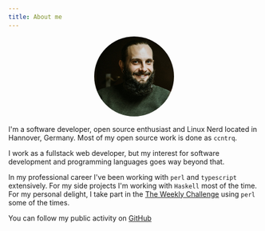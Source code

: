 ```yaml
---
title: About me
---
```


<div style="text-align: center">
  <img
    src="./img/me-small.jpg"
    alt="Image of me"
    style="border-radius: 50%;"
    width="160px"
    height="160px"
  >
</div>

I'm a software developer, open source enthusiast and Linux Nerd located in
Hannover, Germany. Most of my open source work is done as `ccntrq`.

I work as a fullstack web developer, but my interest for software development
and programming languages goes way beyond that.

In my professional career I've been working with `perl` and `typescript`
extensively. For my side projects I'm working with `Haskell` most of the time.
For my personal delight, I take part in the [The Weekly
Challenge](https://theweeklychallenge.org/) using `perl` some of the times.

You can follow my public activity on [GitHub](https://github.com/ccntrq)
